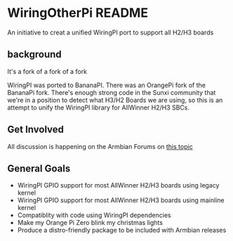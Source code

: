 # WiringOtherPi README

An initiative to creat a unified WiringPI port to support all H2/H3 boards

## background

It's a fork of a fork of a fork

WiringPI was ported to BananaPI.  There was an OrangePi fork of the BananaPi fork.  There's enough strong code in the Sunxi community that we're in a position to detect what H3/H2 Boards we are using, so this is an attempt to unify the WiringPI library for AllWinner H2/H3 SBCs.

## Get Involved

All discussion is happening on the Armbian Forums on [this topic](https://forum.armbian.com/index.php/topic/2956-559-gpio-support-for-h2h3-boards-with-a-unified-wiringpi-library-in-a-neat-little-package/)

## General Goals

* WiringPI GPIO support for most AllWinner H2/H3 boards using legacy kernel
* WiringPI GPIO support for most AllWinner H2/H3 boards using mainline kernel
* Compatiblity with code using WiringPI dependencies
* Make my Orange Pi Zero blink my christmas lights
* Produce a distro-friendly package to be included with Armbian releases
